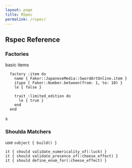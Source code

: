 ```yaml
---
layout: page
title: RSpec
permalink: /rspec/
---
```


## Rspec Reference

### Factories
basic items
```ru
  factory :item do
    name { Faker::JapaneseMedia::SwordArtOnline.item }
    itype { Faker::Number.between(from: 1, to: 10) }
    le { false }
  
    trait :limited_edition do
      le { true }
    end
  end
```
s

### Shoulda Matchers
use `subject { build() }`

```ru
it { should validate_numericality_of(:luck) }
it { should validate_presence_of(:cheese_effect) }
it { should define_enum_for(:cheese_effect) }
```
